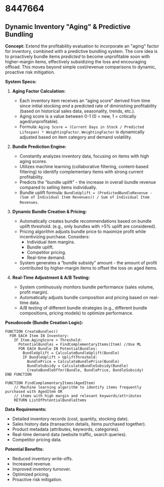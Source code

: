 # 8447664

## Dynamic Inventory "Aging" & Predictive Bundling

**Concept:** Extend the profitability evaluation to incorporate an "aging" factor for inventory, combined with a predictive bundling system. The core idea is to proactively bundle items *predicted* to become unprofitable soon with higher-margin items, effectively subsidizing the loss and encouraging offload. This moves beyond simple cost/revenue comparisons to dynamic, proactive risk mitigation.

**System Specs:**

1.  **Aging Factor Calculation:**
    *   Each inventory item receives an “aging score” derived from time since initial stocking *and* a predicted rate of diminishing profitability (based on historical sales data, seasonality, trends, etc.).
    *   Aging score is a value between 0-1 (0 = new, 1 = critically aged/unprofitable).
    *   Formula: `Aging Score = (Current Days in Stock / Predicted Lifespan) * WeightingFactor`. `WeightingFactor` is dynamically adjusted based on item category and demand volatility.

2.  **Bundle Prediction Engine:**
    *   Constantly analyzes inventory data, focusing on items with high aging scores.
    *   Utilizes machine learning (collaborative filtering, content-based filtering) to identify complementary items with strong current profitability.
    *   Predicts the "bundle uplift" - the increase in overall bundle revenue compared to selling items individually.
    *   Bundle uplift formula: `BundleUplift = (PredictedBundleRevenue - (Sum of Individual Item Revenues)) / Sum of Individual Item Revenues`.

3.  **Dynamic Bundle Creation & Pricing:**
    *   Automatically creates bundle recommendations based on bundle uplift threshold.  (e.g., only bundles with >5% uplift are considered).
    *   Pricing algorithm adjusts bundle price to maximize profit while incentivizing purchase. Considers:
        *   Individual item margins.
        *   Bundle uplift.
        *   Competitor pricing.
        *   Real-time demand.
    *   System generates a “bundle subsidy” amount - the amount of profit contributed by higher-margin items to offset the loss on aged items.

4.  **Real-Time Adjustment & A/B Testing:**
    *   System continuously monitors bundle performance (sales volume, profit margin).
    *   Automatically adjusts bundle composition and pricing based on real-time data.
    *   A/B testing of different bundle strategies (e.g., different bundle compositions, pricing models) to optimize performance.

**Pseudocode (Bundle Creation Logic):**

```
FUNCTION CreateBundles()
  FOR EACH Item IN Inventory:
    IF Item.AgingScore > Threshold:
      PotentialBundles = FindComplementaryItems(Item) //Use ML
      FOR EACH Bundle IN PotentialBundles:
        BundleUplift = CalculateBundleUplift(Bundle)
        IF BundleUplift > UpliftThreshold:
          BundlePrice = CalculateBundlePrice(Bundle)
          BundleSubsidy = CalculateBundleSubsidy(Bundle)
          CreateBundleOffer(Bundle, BundlePrice, BundleSubsidy)
END FUNCTION

FUNCTION FindComplementaryItems(AgedItem)
    // Machine learning algorithm to identify items frequently purchased with AgedItem OR 
    // items with high margin and relevant keywords/attributes
    RETURN ListOfPotentialBundleItems
```

**Data Requirements:**

*   Detailed inventory records (cost, quantity, stocking date).
*   Sales history data (transaction details, items purchased together).
*   Product metadata (attributes, keywords, categories).
*   Real-time demand data (website traffic, search queries).
*   Competitor pricing data.

**Potential Benefits:**

*   Reduced inventory write-offs.
*   Increased revenue.
*   Improved inventory turnover.
*   Optimized pricing.
*   Proactive risk mitigation.